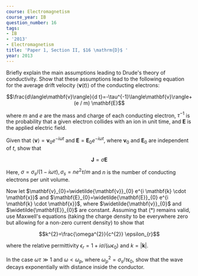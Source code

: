 ```yaml
---
course: Electromagnetism
course_year: IB
question_number: 16
tags:
- IB
- '2013'
- Electromagnetism
title: 'Paper 1, Section II, $16 \mathrm{D}$ '
year: 2013
---
```




Briefly explain the main assumptions leading to Drude's theory of conductivity. Show that these assumptions lead to the following equation for the average drift velocity $\langle\mathbf{v}(t)\rangle$ of the conducting electrons:

$$\frac{d\langle\mathbf{v}\rangle}{d t}=-\tau^{-1}\langle\mathbf{v}\rangle+(e / m) \mathbf{E}$$

where $m$ and $e$ are the mass and charge of each conducting electron, $\tau^{-1}$ is the probability that a given electron collides with an ion in unit time, and $\mathbf{E}$ is the applied electric field.

Given that $\langle\mathbf{v}\rangle=\mathbf{v}_{0} e^{-i \omega t}$ and $\mathbf{E}=\mathbf{E}_{0} e^{-i \omega t}$, where $\mathbf{v}_{0}$ and $\mathbf{E}_{0}$ are independent of $t$, show that

$$\mathbf{J}=\sigma \mathbf{E}$$

Here, $\sigma=\sigma_{s} /(1-i \omega \tau), \sigma_{s}=n e^{2} \tau / m$ and $n$ is the number of conducting electrons per unit volume.

Now let $\mathbf{v}_{0}=\widetilde{\mathbf{v}}_{0} e^{i \mathbf{k} \cdot \mathbf{x}}$ and $\mathbf{E}_{0}=\widetilde{\mathbf{E}}_{0} e^{i \mathbf{k} \cdot \mathbf{x}}$, where $\widetilde{\mathbf{v}}_{0}$ and $\widetilde{\mathbf{E}}_{0}$ are constant. Assuming that $(*)$ remains valid, use Maxwell's equations (taking the charge density to be everywhere zero but allowing for a non-zero current density) to show that

$$k^{2}=\frac{\omega^{2}}{c^{2}} \epsilon_{r}$$

where the relative permittivity $\epsilon_{r}=1+i \sigma /\left(\omega \epsilon_{0}\right)$ and $k=|\mathbf{k}|$.

In the case $\omega \tau \gg 1$ and $\omega<\omega_{p}$, where $\omega_{p}^{2}=\sigma_{s} / \tau \epsilon_{0}$, show that the wave decays exponentially with distance inside the conductor.